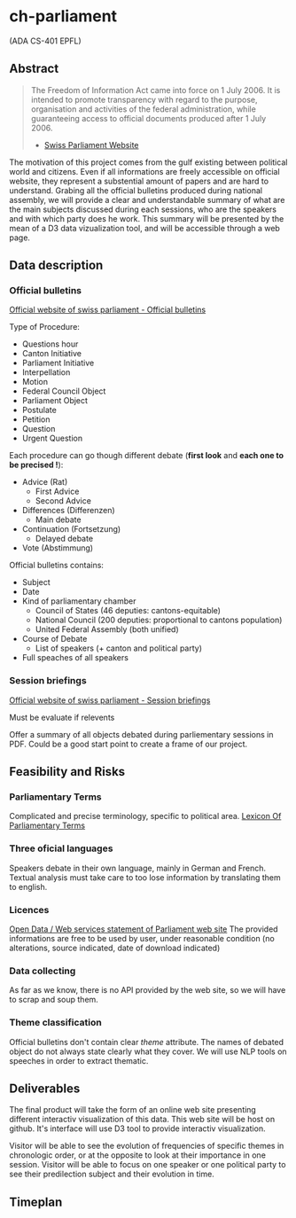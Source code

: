 # ch-parliament
(ADA CS-401 EPFL)

## Abstract

> The Freedom of Information Act came into force on 1 July 2006. It is intended to promote transparency with 
> regard to the purpose, organisation and activities of the federal administration, while guaranteeing access to 
> official documents produced after 1 July 2006.
>- [Swiss Parliament Website](https://www.parlament.ch/en/services/freedom-of-information-act)

The motivation of this project comes from the gulf existing between political world and citizens. Even if all informations
are freely accessible on official website, they represent a substential amount of papers and are hard to understand. Grabing 
all the official 
bulletins produced during national assembly, we will provide a clear and understandable summary of what are the main subjects 
discussed during each sessions, who are the speakers and with which party does he work. This summary will be presented by the 
mean of a D3 data vizualization tool, and will be accessible through a web page.

## Data description

### Official bulletins
[Official website of swiss parliament - Official bulletins](https://www.parlament.ch/en/ratsbetrieb/suche-amtliches-bulletin)

Type of Procedure:
- Questions hour
- Canton Initiative
- Parliament Initiative
- Interpellation
- Motion
- Federal Council Object
- Parliament Object
- Postulate
- Petition
- Question 
- Urgent Question

Each procedure can go though different debate (**first look** and **each one to be precised !**):
- Advice (Rat)
  - First Advice
  - Second Advice
- Differences (Differenzen)
  - Main debate
- Continuation (Fortsetzung)
  - Delayed debate
- Vote (Abstimmung)

Official bulletins contains:
- Subject
- Date
- Kind of parliamentary chamber
  - Council of States (46 deputies: cantons-equitable)
  - National Council (200 deputies: proportional to cantons population)
  - United Federal Assembly (both unified)
- Course of Debate
  - List of speakers (+ canton and political party)
- Full speaches of all speakers

### Session briefings
[Official website of swiss parliament - Session briefings](https://www.parlament.ch/en/ratsbetrieb/sessions/overview-briefings)

Must be evaluate if relevents

Offer a summary of all objects debated during parliementary sessions in PDF. Could be a good start point to create a frame of
our project.




## Feasibility and Risks

### Parliamentary Terms
Complicated and precise terminology, specific to political area.
[Lexicon Of Parliamentary Terms](https://www.parlament.ch/en/über-das-parlament/parlamentswörterbuch)

### Three oficial languages
Speakers debate in their own language, mainly in German and French. Textual analysis must take care to too lose information
by translating them to english.

### Licences
[Open Data / Web services statement of Parliament web site](https://www.parlament.ch/en/services/open-data-webservices)
The provided informations are free to be used by user, under reasonable condition (no alterations, source indicated, 
date of download indicated)

### Data collecting
As far as we know, there is no API provided by the web site, so we will have to scrap and soup them.

### Theme classification
Official bulletins don't contain clear *theme* attribute. The names of debated object do not always state clearly what they cover.
We will use NLP tools on speeches in order to extract thematic.



## Deliverables 

The final product will take the form of an online web site presenting different interactiv visualization of this data. This web site will be host on github. It's interface will use D3 tool to provide interactiv visualization.

Visitor will be able to see the evolution of frequencies of specific themes in chronologic order, or at the opposite to look at their  importance in one session. Visitor will be able to focus on one speaker or one political party to see their predilection subject and their evolution in time.

## Timeplan




